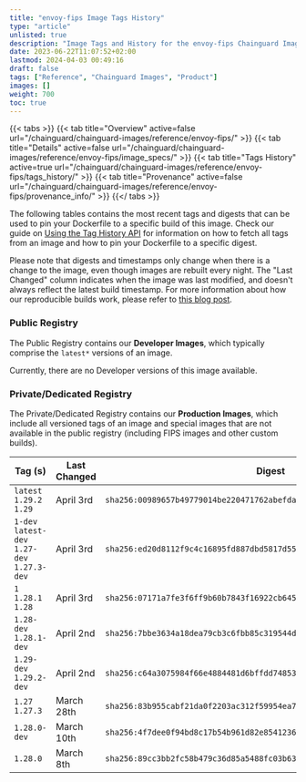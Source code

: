 ```yaml
---
title: "envoy-fips Image Tags History"
type: "article"
unlisted: true
description: "Image Tags and History for the envoy-fips Chainguard Image"
date: 2023-06-22T11:07:52+02:00
lastmod: 2024-04-03 00:49:16
draft: false
tags: ["Reference", "Chainguard Images", "Product"]
images: []
weight: 700
toc: true
---
```


{{< tabs >}}
{{< tab title="Overview" active=false url="/chainguard/chainguard-images/reference/envoy-fips/" >}}
{{< tab title="Details" active=false url="/chainguard/chainguard-images/reference/envoy-fips/image_specs/" >}}
{{< tab title="Tags History" active=true url="/chainguard/chainguard-images/reference/envoy-fips/tags_history/" >}}
{{< tab title="Provenance" active=false url="/chainguard/chainguard-images/reference/envoy-fips/provenance_info/" >}}
{{</ tabs >}}

The following tables contains the most recent tags and digests that can be used to pin your Dockerfile to a specific build of this image. Check our guide on [Using the Tag History API](/chainguard/chainguard-images/using-the-tag-history-api/) for information on how to fetch all tags from an image and how to pin your Dockerfile to a specific digest.

Please note that digests and timestamps only change when there is a change to the image, even though images are rebuilt every night. The "Last Changed" column indicates when the image was last modified, and doesn't always reflect the latest build timestamp. For more information about how our reproducible builds work, please refer to [this blog post](https://www.chainguard.dev/unchained/reproducing-chainguards-reproducible-image-builds).

### Public Registry
The Public Registry contains our **Developer Images**, which typically comprise the `latest*` versions of an image.

Currently, there are no Developer versions of this image available.

### Private/Dedicated Registry
The Private/Dedicated Registry contains our **Production Images**, which include all versioned tags of an image and special images that are not available in the public registry (including FIPS images and other custom builds).

| Tag (s)                                       | Last Changed | Digest                                                                    |
|-----------------------------------------------|--------------|---------------------------------------------------------------------------|
|  `latest` `1.29.2` `1.29`                     | April 3rd    | `sha256:00989657b49779014be220471762abefdac30a77020d841084d3910b387e5ced` |
|  `1-dev` `latest-dev` `1.27-dev` `1.27.3-dev` | April 3rd    | `sha256:ed20d8112f9c4c16895fd887dbd5817d5576e7e25a3a039b6a89152df56d9ac5` |
|  `1` `1.28.1` `1.28`                          | April 3rd    | `sha256:07171a7fe3f6ff9b60b7843f16922cb645bf2a321a65c38144234fadf5b8fd46` |
|  `1.28-dev` `1.28.1-dev`                      | April 2nd    | `sha256:7bbe3634a18dea79cb3c6fbb85c319544d4d03c6d0b978e1ac577412e141efec` |
|  `1.29-dev` `1.29.2-dev`                      | April 2nd    | `sha256:c64a3075984f66e4884481d6bffdd748538a37899473e51741c6632a470a7f99` |
|  `1.27` `1.27.3`                              | March 28th   | `sha256:83b955cabf21da0f2203ac312f59954ea7fe280244b68549e63a4dfaed679573` |
|  `1.28.0-dev`                                 | March 10th   | `sha256:4f7dee0f94bd8c17b54b961d82e8541236d71de8abd5e31b5d298f03f1683110` |
|  `1.28.0`                                     | March 8th    | `sha256:89cc3bb2fc58b479c36d85a5488fc03b639d0514c0463aebf187a866130841b2` |

